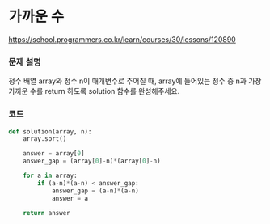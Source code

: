 # 가까운 수
https://school.programmers.co.kr/learn/courses/30/lessons/120890

### 문제 설명
정수 배열 array와 정수 n이 매개변수로 주어질 때, array에 들어있는 정수 중 n과 가장 가까운 수를 return 하도록 solution 함수를 완성해주세요.

### 코드
```python
def solution(array, n):
    array.sort()

    answer = array[0]
    answer_gap = (array[0]-n)*(array[0]-n)

    for a in array:
        if (a-n)*(a-n) < answer_gap:
            answer_gap = (a-n)*(a-n)
            answer = a

    return answer
```
